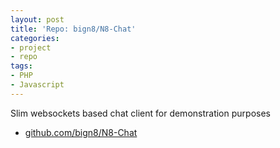 ```yaml
---
layout: post
title: 'Repo: bign8/N8-Chat'
categories:
- project
- repo
tags:
- PHP
- Javascript
---
```


<!-- TODO: actually talk about it -->

Slim websockets based chat client for demonstration purposes

* [github.com/bign8/N8-Chat](https://github.com/bign8/N8-Chat)
